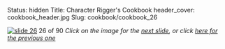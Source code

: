 Status: hidden
Title: Character Rigger's Cookbook
header_cover: cookbook_header.jpg
Slug: cookbook/cookbook_26

[![slide 26](https://dl.dropboxusercontent.com/u/2977490/presentations/cookbook/img26.jpg)](cookbook_27)
26 of 90
_Click on the image for the [next slide](cookbook_27), or click [here for the previous one](cookbook_25)_
